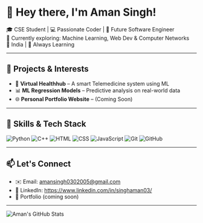 # 👋 Hey there, I'm Aman Singh!

🎓 CSE Student | 💻 Passionate Coder | 🚀 Future Software Engineer  
🌱 Currently exploring: Machine Learning, Web Dev & Computer Networks  
📍 India | 🧠 Always Learning

---

## 🚀 Projects & Interests

- 💊 **Virtual Healthhub** – A smart Telemedicine system using ML  
- 📊 **ML Regression Models** – Predictive analysis on real-world data  
- 🌐 **Personal Portfolio Website** – (Coming Soon)

---

## 💼 Skills & Tech Stack

![Python](https://img.shields.io/badge/-Python-3776AB?style=flat&logo=python&logoColor=white)
![C++](https://img.shields.io/badge/-C++-00599C?style=flat&logo=c%2B%2B)
![HTML](https://img.shields.io/badge/-HTML5-E34F26?style=flat&logo=html5&logoColor=white)
![CSS](https://img.shields.io/badge/-CSS3-1572B6?style=flat&logo=css3)
![JavaScript](https://img.shields.io/badge/-JavaScript-F7DF1E?style=flat&logo=javascript&logoColor=black)
![Git](https://img.shields.io/badge/-Git-F05032?style=flat&logo=git&logoColor=white)
![GitHub](https://img.shields.io/badge/-GitHub-181717?style=flat&logo=github)

---

## 📫 Let's Connect

- ✉️ Email: amansingh0302005@gmail.com
- 💼 LinkedIn:  https://www.linkedin.com/in/singhaman03/
- 📁 Portfolio (coming soon)

---

![Aman's GitHub Stats](https://github-readme-stats.vercel.app/api?username=Aman-lx&show_icons=true&theme=radical)

